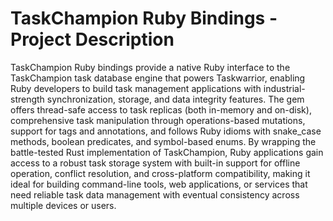 # TaskChampion Ruby Bindings - Project Description

TaskChampion Ruby bindings provide a native Ruby interface to the TaskChampion task database engine that powers Taskwarrior, enabling Ruby developers to build task management applications with industrial-strength synchronization, storage, and data integrity features. The gem offers thread-safe access to task replicas (both in-memory and on-disk), comprehensive task manipulation through operations-based mutations, support for tags and annotations, and follows Ruby idioms with snake_case methods, boolean predicates, and symbol-based enums. By wrapping the battle-tested Rust implementation of TaskChampion, Ruby applications gain access to a robust task storage system with built-in support for offline operation, conflict resolution, and cross-platform compatibility, making it ideal for building command-line tools, web applications, or services that need reliable task data management with eventual consistency across multiple devices or users.